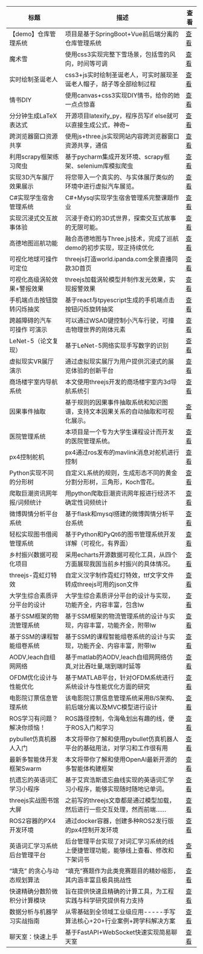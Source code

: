 |标题|描述|查看|
|-|-|-|
| 【demo】仓库管理系统    | 项目是基于SpringBoot+Vue前后端分离的仓库管理系统          | [查看](https://www.aspiringcode.com/content?id=100000000037)   |
| 魔术雪             | 使用css3实现完整下雪场景，包括雪的风向，时间等可调              | [查看](https://www.aspiringcode.com/content?id=17000407684160) |
| 实时绘制圣诞老人        | css3+js实时绘制圣诞老人，可实时展现圣诞老人帽子，胡子等全部绘制过程    | [查看](https://www.aspiringcode.com/content?id=17001324449507) |
| 情书DIY           | 使用canvas+css3实现DIY情书，给你的她一点点惊喜           | [查看](https://www.aspiringcode.com/content?id=17002064003927) |
| 分分钟生成LaTeX表达式   | 开源项目latexify_py，程序员写if else就可以直接生成公式，神奇~ | [查看](https://www.aspiringcode.com/content?id=17010841382975) |
| 跨浏览器窗口资源共享      | 使用js+three.js实现网站内容跨浏览器窗口资源共享，通信         | [查看](https://www.aspiringcode.com/content?id=17010849637633) |
| 利用scrapy框架练习爬虫  | 基于pycharm集成开发环境、scrapy框架、selenium库模拟爬虫   | [查看](https://www.aspiringcode.com/content?id=17024308516059) |
| 实现3D汽车展厅效果展示    | 将您带入一个真实的、与实体展厅类似的环境中进行虚拟汽车展览。           | [查看](https://www.aspiringcode.com/content?id=17029194387532) |
| C#实现学生宿舍管理系统    | C#+Mysql实现学生宿舍管理系完整课题作业                  | [查看](https://www.aspiringcode.com/content?id=17053970102679) |
| 实现沉浸式交互故事体验     | 沉浸于奇幻的3D式世界，探索交互式故事的无限可能。                | [查看](https://www.aspiringcode.com/content?id=17061640779643) |
| 高德地图巡航功能        | 融合高德地图与Three.js技术，完成了巡航demo的初步实现，现正持续优化  | [查看](https://www.aspiringcode.com/content?id=17086628146313) |
| 可视化地球可操作可定位     | threejs打造world.ipanda.com全景直播同款3D首页      | [查看](https://www.aspiringcode.com/content?id=17096957589736) |
| 可视化高级涡轮效果+警报效果  | threejs加载涡轮模型并制作发光效果，实现报警效果              | [查看](https://www.aspiringcode.com/content?id=17097115740939) |
| 手机端点击按钮旋转闪烁抽奖   | 基于react与tpyescript生成的手机端点击按钮闪烁旋转抽奖       | [查看](https://www.aspiringcode.com/content?id=17101399590462) |
| 跨越障碍的汽车 可操作 可演示 | 可以通过WSAD键控制小汽车行驶，可撞击物理世界的刚体元素            | [查看](https://www.aspiringcode.com/content?id=17102506466790) |
| LeNet-5（论文复现）   | 基于LeNet-5网络实现手写数字的识别                     | [查看](https://www.aspiringcode.com/content?id=17128069540296) |
| 虚拟现实VR展厅演示      | 通过虚拟现实展厅为用户提供沉浸式的展览体验的创新平台               | [查看](https://www.aspiringcode.com/content?id=17136874254415) |
| 商场楼宇室内导航系统      | 本文使用threejs开发的商场楼宇室内3d导航系统引              | [查看](https://www.aspiringcode.com/content?id=17162580178393) |
| 因果事件抽取          | 基于规则的因果事件抽取系统和知识图谱，支持文本因果关系的自动抽取和可视化展示。  | [查看](https://www.aspiringcode.com/content?id=17180054744848) |
| 医院管理系统          | 本项目是一个专为大学生课程设计而开发的医院管理系统。               | [查看](https://www.aspiringcode.com/content?id=17181069440811) |
| px4控制舵机         | px4通过ros发布的mavlink消息对舵机进行控制              | [查看](https://www.aspiringcode.com/content?id=17195008364368) |
| Python实现不同的分形树  | 自定义L系统的规则，生成形态不同的黄金分割分形树，三角形，Koch雪花。     | [查看](https://www.aspiringcode.com/content?id=17226944329054) |
| 爬取巨潮资讯网年报/词频统计  | 用python爬取巨潮资讯网年报进行经济不确定性词频统计             | [查看](https://www.aspiringcode.com/content?id=17230869914185) |
| 微博舆情分析平台系统      | 基于flask和mysql搭建的微博舆情分析平台系统               | [查看](https://www.aspiringcode.com/content?id=17234384209431) |
| 轻松实现图书借阅管理系统    | 基于Python和PyQt6的图书管理系统开发详解（可视化，有界面）       | [查看](https://www.aspiringcode.com/content?id=17235577753372) |
| 乡村振兴数据可视化项目     | 采用echarts开源数据可视化工具，从四个方面展现我国当前乡村振兴的具体情况。 | [查看](https://www.aspiringcode.com/content?id=17240870105348) |
| threejs-霓虹灯特效   | 自定义汉字制作霓虹灯特效，ttf文字文件转成threejs可用的json文件   | [查看](https://www.aspiringcode.com/content?id=17243753579415) |
| 大学生综合素质评分平台的设计  | 大学生综合素质评分平台的设计与实现，功能齐全，内容丰富，包含lw         | [查看](https://www.aspiringcode.com/content?id=17245796376236) |
| 基于SSM框架的物流管理系统  | 基于SSM框架的物流管理系统的设计与实现，内容丰富，功能齐全，附带lw      | [查看](https://www.aspiringcode.com/content?id=17249291402408) |
| 基于SSM的课程智能组卷系统  | 基于SSM的课程智能组卷系统的设计与实现，功能齐全、内容丰富，附带lw      | [查看](https://www.aspiringcode.com/content?id=17249310514871) |
| AODV,leach自组网网络 | 基于matlab的AODV,leach自组网网络仿真,对比吞吐量,端到端时延等  | [查看](https://www.aspiringcode.com/content?id=17249325805050) |
| OFDM优化设计与性能优化   | 基于MATLAB平台，针对OFDM系统进行系统设计与性能优化方面的研究      | [查看](https://www.aspiringcode.com/content?id=17253542842766) |
| 电影院订票信息管理系统     | 该电影院订票信息管理系统采用B/S架构、前后端分离以及MVC模型进行设计     | [查看](https://www.aspiringcode.com/content?id=17254404180575) |
| ROS学习有问题？解决你烦恼！ | ROS路径控制，令海龟划出有趣的线，便于ROS入门和学习             | [查看](https://www.aspiringcode.com/content?id=17270787508242) |
| pybullet仿真机器人入门 | 本文将带你了解和使用pybullet仿真机器人平台的基础用法，对学习和工作很有用 | [查看](https://www.aspiringcode.com/content?id=17279376989133) |
| 最新多智能体开发框架Swarm | 本文将带你了解和使用OpenAI最新开源的多智能体构建框架            | [查看](https://www.aspiringcode.com/content?id=17289098713559) |
| 抗遗忘的英语词汇学习小程序   | 基于艾宾浩斯遗忘曲线实现的英语词汇学习小程序，能够实现随时随地记单词。      | [查看](https://www.aspiringcode.com/content?id=17302110921830) |
| threejs实战图书馆大屏  | 之前写的threejs文章都是通过模型加载，然后进行一些交互处理，然而前端……  | [查看](https://www.aspiringcode.com/content?id=17303415986332) |
| ROS2容器的PX4开发环境  | 通过docker容器，创建多种ROS2发行版的px4控制开发环境         | [查看](https://www.aspiringcode.com/content?id=17305665077665) |
| 英语词汇学习系统后台管理平台  | 后台管理平台实现了对词汇学习系统的线上便捷管理功能，能够线上查看、修改和下架词书 | [查看](https://www.aspiringcode.com/content?id=17312145943492) |
| “填充” 的贪心与动态规划算法 | “填充”赛题作为此类竞赛题目的精妙缩影，其内涵丰富且极具挑战性          | [查看](https://www.aspiringcode.com/content?id=17334771856271) |
| 快速精确分数阶微积分计算模块  | 旨在提供快速且精确的计算工具，为工程实践与科学研究提供有力支持          | [查看](https://www.aspiringcode.com/content?id=17338193462920) |
| 数据分析与机器学习实战指南   | 从零基础到全领域工业级应用-----手写算法核心+20+行业案例+跨学科解决方案 | [查看](https://www.aspiringcode.com/content?id=17385598004981) |
| 聊天室：快速上手        | 基于FastAPI+WebSocket快速实现简易聊天室             | [查看](https://www.aspiringcode.com/content?id=17397809817892) |
